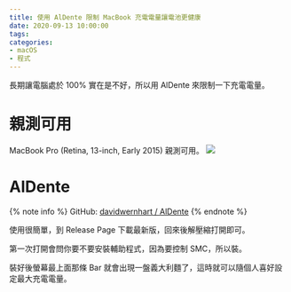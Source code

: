 ```yaml
---
title: 使用 AlDente 限制 MacBook 充電電量讓電池更健康
date: 2020-09-13 10:00:00
tags:
categories:
- macOS
- 程式
---
```

長期讓電腦處於 100% 實在是不好，所以用 AlDente 來限制一下充電電量。
<!--more-->
# 親測可用
MacBook Pro (Retina, 13-inch, Early 2015) 親測可用。
![](https://mqqmta.bn.files.1drv.com/y4m0wDCKin1PmzI8YHIiNWpseph-dWckBoykGfy-BNnWFuoGmuEBWbmW0mnahsvaF1WClw0FEYy7iLPhVuW3K-2lYirgkFHnIFkybmJvaooBTOY7txokh6XTb6uRQ5-Z_r67dms63TQRS_xks0qOga4R7JIXD-a9ecRGluWmm42MCj6Lc2iZbjUVKehBUHo3sITmY-abnOaoMxwPfWzn11S6w)


# AlDente
{% note info %} 
GitHub: [davidwernhart / AlDente](https://github.com/davidwernhart/AlDente) 
{% endnote %}

使用很簡單，到 Release Page 下載最新版，回來後解壓縮打開即可。

第一次打開會問你要不要安裝輔助程式，因為要控制 SMC，所以裝。

裝好後螢幕最上面那條 Bar 就會出現一盤義大利麵了，這時就可以隨個人喜好設定最大充電電量。